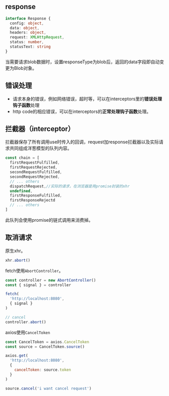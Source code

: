 ## response
``` ts
interface Response {
  config: object,
  data: object,
  headers: object,
  request: XMLHttpRequest,
  status: number,
  statusText: string
}
```

当需要请求blob数据时，设置responseType为blob后，返回的data字段即自动变更为Blob对象。

## 错误处理
- 请求本身的错误，例如网络错误，超时等，可以在interceptors里的**错误处理钩子函数**处理
- http code的相应错误，可以在interceptors的**正常处理钩子函数**处理。

## 拦截器（interceptor）
拦截器保存了所有调用use时传入的回调，request加response拦截器以及实际请求共同组成洋葱模型的队列内容。

``` js
const chain = [
  firstRequestFulfilled,
  firstRequestRejected,
  secondRequestFulfilled,
  secondRequestRejected,
  // ... others
  dispatchRequest,//实际的请求，在浏览器是用promise封装的xhr
  undefined,
  firstResponseFulfilled,
  firstResponseRejectd
  // ... others
]
```

此队列会使用promise的链式调用来消费掉。

## 取消请求
原生xhr。
``` js
xhr.abort() 
```

fetch使用`AbortController`。
``` js
const controller = new AbortController()
const { signal } = controller 

fetch(
  'http://localhost:8080',
  { signal }
)

// cancel
controller.abort()
```

axios使用`CancelToken`
``` js
const CancelToken = axios.CancelToken
const source = CancelToken.source()

axios.get(
  'http://localhost:8080', 
  {
    cancelToken: source.token
  }
)

source.cancel('i want cancel request')
```